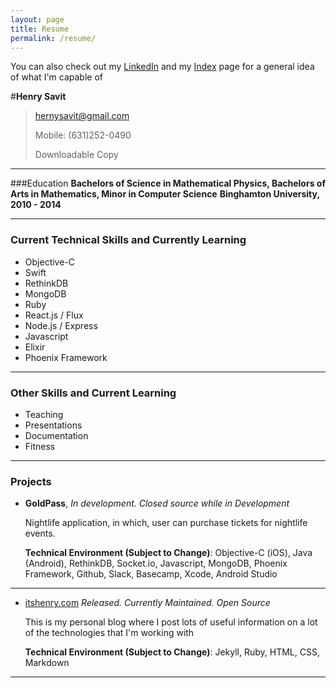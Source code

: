 ```yaml
---
layout: page
title: Resume
permalink: /resume/
---
```


You can also check out my [LinkedIn](https://www.linkedin.com/pub/henry-savit/69/270/450) and my [Index](http://itshenry.com/Index.html) page for a general idea of what I'm capable of

#**Henry Savit**

> hernysavit@gmail.com 
>                      		
> Mobile: (631)252-0490
> 
> Downloadable Copy

---

###Education
**Bachelors of Science in Mathematical Physics, Bachelors of Arts in Mathematics, Minor in Computer Science**
	__Binghamton University, 2010 - 2014__

------

### Current Technical Skills and Currently Learning

+ Objective-C
+ Swift
+ RethinkDB
+ MongoDB
+ Ruby
+ React.js / Flux
+ Node.js / Express
+ Javascript
+ Elixir
+ Phoenix Framework

------

### Other Skills and Current Learning

+ Teaching
+ Presentations
+ Documentation
+ Fitness

------

### Projects

* **GoldPass**, *In development. Closed source while in Development*
    
    Nightlife application, in which, user can purchase tickets for nightlife events.
     
     **Technical Environment (Subject to Change)**: Objective-C (iOS), Java (Android), RethinkDB, Socket.io, Javascript, MongoDB, Phoenix Framework, Github, Slack, Basecamp, Xcode, Android Studio

---

* [itshenry.com](https://github.com/hsavit1/hsavit1.github.io) *Released. Currently Maintained. Open Source*
    
    This is my personal blog where I post lots of useful information on a lot of the technologies that I'm working with
     
     **Technical Environment (Subject to Change)**: Jekyll, Ruby, HTML, CSS, Markdown

---

